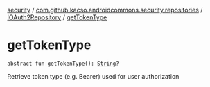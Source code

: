 [security](../../index.md) / [com.github.kacso.androidcommons.security.repositories](../index.md) / [IOAuth2Repository](index.md) / [getTokenType](./get-token-type.md)

# getTokenType

`abstract fun getTokenType(): `[`String`](https://kotlinlang.org/api/latest/jvm/stdlib/kotlin/-string/index.html)`?`

Retrieve token type (e.g. Bearer) used for user authorization

